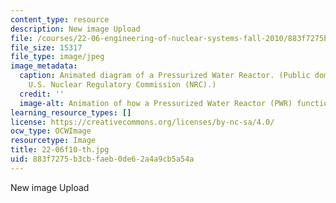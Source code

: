 ```yaml
---
content_type: resource
description: New image Upload
file: /courses/22-06-engineering-of-nuclear-systems-fall-2010/883f7275b3cbfaeb0de62a4a9cb5a54a_22-06f10-th.jpg
file_size: 15317
file_type: image/jpeg
image_metadata:
  caption: Animated diagram of a Pressurized Water Reactor. (Public domain image by
    U.S. Nuclear Regulatory Commission (NRC).)
  credit: ''
  image-alt: Animation of how a Pressurized Water Reactor (PWR) functions.
learning_resource_types: []
license: https://creativecommons.org/licenses/by-nc-sa/4.0/
ocw_type: OCWImage
resourcetype: Image
title: 22-06f10-th.jpg
uid: 883f7275-b3cb-faeb-0de6-2a4a9cb5a54a
---
```

New image Upload